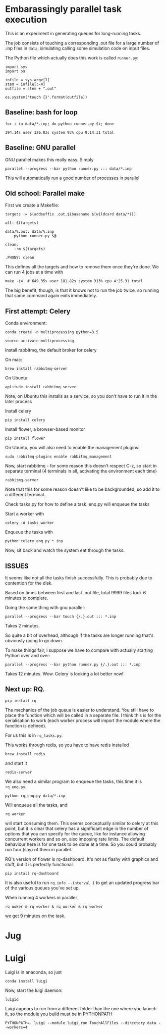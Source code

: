 # Embarassingly parallel task execution

This is an experiment in generating queues for long-running tasks.

The job consists of touching a corresponding .out file for a large number of .inp files in `data`, simulating calling some simulation code on input files.

The Python file which actually does this work is called `runner.py`:

    import sys
    import os

    infile = sys.argv[1]
    stem = infile[:-4]
    outfile = stem + ".out"

    os.system('touch {}'.format(outfile))


## Baseline: bash for loop

    for i in data/*.inp; do python runner.py $i; done
    
    394.14s user 126.83s system 93% cpu 9:14.31 total
    
## Baseline: GNU parallel

GNU parallel makes this really easy. Simply

    parallel --progress --bar python runner.py ::: data/*.inp
    
This will automatically run a good number of processes in parallel


## Old school: Parallel make

First we create a Makefile:

    targets := $(addsuffix .out,$(basename $(wildcard data/*)))
    
    all: $(targets)
    
    data/%.out: data/%.inp
        python runner.py $@
    
    clean:
        -rm $(targets)
    
    .PHONY: clean

This defines all the targets and how to remove them once they're done. We can run 4 jobs at a time with

    make -j4  # 649.35s user 181.82s system 313% cpu 4:25.31 total

The big benefit, though, is that it knows not to run the job twice, so running that same command again exits immediately.


## First attempt: Celery

Conda environment:

    conda create -n multiprocessing python=3.5

    source activate multiprocessing


Install rabbitmq, the default broker for celery

On mac:

    brew install rabbitmq-server

On Ubuntu:
    
    aptitude install rabbitmq-server

Note, on Ubuntu this installs as a service, so you don't have to run it in the later process

Install celery

    pip install celery

Install flower, a browser-based monitor
    
    pip install flower

On Ubuntu, you will also need to enable the management plugins:

    sudo rabbitmq-plugins enable rabbitmq_management

Now, start rabbitmq - for some reason this doesn't respect C-z, so start in separate terminal (4 terminals in all, activating the environment each time)

    rabbitmq-server

Note that this for some reason doesn't like to be backgrounded, so add it to a different terminal.

Check tasks.py for how to define a task. enq.py will enqueue the tasks

Start a worker with

    celery -A tasks worker

Enqueue the tasks with

    python celery_enq.py *.inp

Now, sit back and watch the system eat through the tasks.

## ISSUES

It seems like not all the tasks finish successfully. This is probably due to contention for the disk.

Based on times between first and last .out file, total 9999 files took 6 minutes to complete.

Doing the same thing with gnu parallel:

    parallel --progress --bar touch {/.}.out ::: *.inp

Takes 2 minutes.

So quite a bit of overhead, although if the tasks are longer running that's obviously going to go down.

To make things fair, I suppose we have to compare with actually starting Python over and over:

    parallel --progress --bar python runner.py {/.}.out ::: *.inp

Takes 12 minutes. Wow. Celery is looking a lot better now!

## Next up: RQ.

    pip install rq

The mechanics of the job queue is easier to understand. You still have to place the function which will be called in a separate file. I think this is for the serialisation to work (each worker process will import the module where the function is defined).

For us this is in `rq_tasks.py`.

This works through redis, so you have to have redis installed 

    brew install redis
    
and start it
    
    redis-server

We also need a similar program to enqueue the tasks, this time it is `rq_enq.py`.

    python rq_enq.py data/*.inp

Will enqueue all the tasks, and

    rq worker

will start consuming them. This seems conceptually similar to celery at this point, but it is clear that celery has a significant edge in the number of options that you can specify for the queue, like for instance allowing concurrent workers and so on, also imposing rate limits. The default behaviour here is for one task to be done at a time. So you could probably run four (say) of them in parallel.

RQ's version of flower is rq-dashboard. It's not as flashy with graphics and stuff, but it is perfectly functional.

    pip install rq-dashboard

It is also useful to run `rq info --interval 1` to get an updated progress bar of the various queues you've set up.

When running 4 workers in parallel, 

    rq woker & rq worker & rq worker & rq worker

we get 9 minutes on the task.

# Jug



# Luigi

Luigi is in anaconda, so just

    conda install luigi
    
Now, start the luigi daemon:

    luigid
    
Luigi appears to run from a different folder than the one where you launch it, so the module you build must be in PYTHONPATH

    PYTHONPATH=. luigi --module luigi_run TouchAllFiles --directory data --workers=4
    
